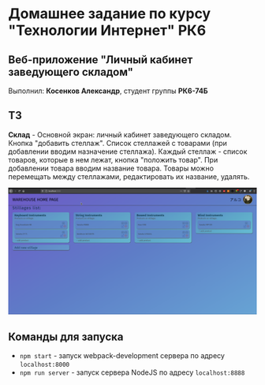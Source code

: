 # Домашнее задание по курсу "Технологии Интернет" РК6
## Веб-приложение "Личный кабинет заведующего складом"
Выполнил: **Косенков Александр**, студент группы **РК6-74Б**

## ТЗ
**Склад** - Основной экран: личный кабинет заведующего складом. Кнопка "добавить стеллаж". Список стеллажей с товарами 
(при добавлении вводим назначение стеллажа). Каждый стеллаж - список товаров, которые в нем лежат, кнопка 
"положить товар". При добавлении товара вводим название товара. Товары можно перемещать между стеллажами, 
редактировать их название, удалять.

![Экран приложения](./example_screen.png)

## Команды для запуска

- `npm start` - запуск webpack-development сервера по адресу `localhost:8000`
- `npm run server` - запуск сервера NodeJS по адресу `localhost:8888`

